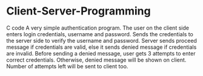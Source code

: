 # Client-Server-Programming
C code
A very simple authentication program. The user on the client side enters login credentials, username and password. Sends the credentials to the server side to verify the username 
and password. Server sends proceed message if credentials are valid, else it sends denied message if credentials are invalid. Before sending a denied message, user gets 3 attempts
to enter correct credentials. Otherwise, denied message will be shown on client. Number of attempts left will be sent to client too. 
